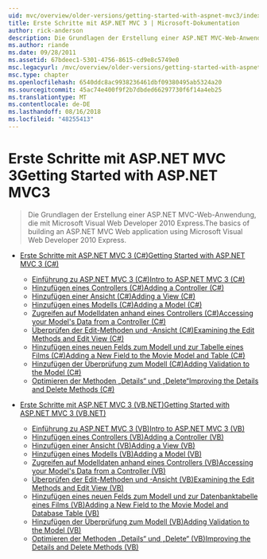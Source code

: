 ```yaml
---
uid: mvc/overview/older-versions/getting-started-with-aspnet-mvc3/index
title: Erste Schritte mit ASP.NET MVC 3 | Microsoft-Dokumentation
author: rick-anderson
description: Die Grundlagen der Erstellung einer ASP.NET MVC-Web-Anwendung, die mit Microsoft Visual Web Developer 2010 Express.
ms.author: riande
ms.date: 09/28/2011
ms.assetid: 67bdeec1-5301-4756-8615-cd9e8c5749e0
msc.legacyurl: /mvc/overview/older-versions/getting-started-with-aspnet-mvc3
msc.type: chapter
ms.openlocfilehash: 6540ddc8ac9938236461dbf09380495ab5324a20
ms.sourcegitcommit: 45ac74e400f9f2b7dbded66297730f6f14a4eb25
ms.translationtype: MT
ms.contentlocale: de-DE
ms.lasthandoff: 08/16/2018
ms.locfileid: "48255413"
---
```

<a name="getting-started-with-aspnet-mvc3"></a><span data-ttu-id="531a2-103">Erste Schritte mit ASP.NET MVC 3</span><span class="sxs-lookup"><span data-stu-id="531a2-103">Getting Started with ASP.NET MVC3</span></span>
====================
> <span data-ttu-id="531a2-104">Die Grundlagen der Erstellung einer ASP.NET MVC-Web-Anwendung, die mit Microsoft Visual Web Developer 2010 Express.</span><span class="sxs-lookup"><span data-stu-id="531a2-104">The basics of building an ASP.NET MVC Web application using Microsoft Visual Web Developer 2010 Express.</span></span>


- [<span data-ttu-id="531a2-105">Erste Schritte mit ASP.NET MVC 3 (C#)</span><span class="sxs-lookup"><span data-stu-id="531a2-105">Getting Started with ASP.NET MVC 3 (C#)</span></span>](cs/index.md)

    - [<span data-ttu-id="531a2-106">Einführung zu ASP.NET MVC 3 (C#)</span><span class="sxs-lookup"><span data-stu-id="531a2-106">Intro to ASP.NET MVC 3 (C#)</span></span>](cs/intro-to-aspnet-mvc-3.md)
    - [<span data-ttu-id="531a2-107">Hinzufügen eines Controllers (C#)</span><span class="sxs-lookup"><span data-stu-id="531a2-107">Adding a Controller (C#)</span></span>](cs/adding-a-controller.md)
    - [<span data-ttu-id="531a2-108">Hinzufügen einer Ansicht (C#)</span><span class="sxs-lookup"><span data-stu-id="531a2-108">Adding a View (C#)</span></span>](cs/adding-a-view.md)
    - [<span data-ttu-id="531a2-109">Hinzufügen eines Modells (C#)</span><span class="sxs-lookup"><span data-stu-id="531a2-109">Adding a Model (C#)</span></span>](cs/adding-a-model.md)
    - [<span data-ttu-id="531a2-110">Zugreifen auf Modelldaten anhand eines Controllers (C#)</span><span class="sxs-lookup"><span data-stu-id="531a2-110">Accessing your Model's Data from a Controller (C#)</span></span>](cs/accessing-your-models-data-from-a-controller.md)
    - [<span data-ttu-id="531a2-111">Überprüfen der Edit-Methoden und -Ansicht (C#)</span><span class="sxs-lookup"><span data-stu-id="531a2-111">Examining the Edit Methods and Edit View (C#)</span></span>](cs/examining-the-edit-methods-and-edit-view.md)
    - [<span data-ttu-id="531a2-112">Hinzufügen eines neuen Felds zum Modell und zur Tabelle eines Films (C#)</span><span class="sxs-lookup"><span data-stu-id="531a2-112">Adding a New Field to the Movie Model and Table (C#)</span></span>](cs/adding-a-new-field.md)
    - [<span data-ttu-id="531a2-113">Hinzufügen der Überprüfung zum Modell (C#)</span><span class="sxs-lookup"><span data-stu-id="531a2-113">Adding Validation to the Model (C#)</span></span>](cs/adding-validation-to-the-model.md)
    - [<span data-ttu-id="531a2-114">Optimieren der Methoden „Details“ und „Delete“</span><span class="sxs-lookup"><span data-stu-id="531a2-114">Improving the Details and Delete Methods (C#)</span></span>](cs/improving-the-details-and-delete-methods.md)
- [<span data-ttu-id="531a2-115">Erste Schritte mit ASP.NET MVC 3 (VB.NET)</span><span class="sxs-lookup"><span data-stu-id="531a2-115">Getting Started with ASP.NET MVC 3 (VB.NET)</span></span>](vb/index.md)

    - [<span data-ttu-id="531a2-116">Einführung zu ASP.NET MVC 3 (VB)</span><span class="sxs-lookup"><span data-stu-id="531a2-116">Intro to ASP.NET MVC 3 (VB)</span></span>](vb/intro-to-aspnet-mvc-3.md)
    - [<span data-ttu-id="531a2-117">Hinzufügen eines Controllers (VB)</span><span class="sxs-lookup"><span data-stu-id="531a2-117">Adding a Controller (VB)</span></span>](vb/adding-a-controller.md)
    - [<span data-ttu-id="531a2-118">Hinzufügen einer Ansicht (VB)</span><span class="sxs-lookup"><span data-stu-id="531a2-118">Adding a View (VB)</span></span>](vb/adding-a-view.md)
    - [<span data-ttu-id="531a2-119">Hinzufügen eines Modells (VB)</span><span class="sxs-lookup"><span data-stu-id="531a2-119">Adding a Model (VB)</span></span>](vb/adding-a-model.md)
    - [<span data-ttu-id="531a2-120">Zugreifen auf Modelldaten anhand eines Controllers (VB)</span><span class="sxs-lookup"><span data-stu-id="531a2-120">Accessing your Model's Data from a Controller (VB)</span></span>](vb/accessing-your-models-data-from-a-controller.md)
    - [<span data-ttu-id="531a2-121">Überprüfen der Edit-Methoden und -Ansicht (VB)</span><span class="sxs-lookup"><span data-stu-id="531a2-121">Examining the Edit Methods and Edit View (VB)</span></span>](vb/examining-the-edit-methods-and-edit-view.md)
    - [<span data-ttu-id="531a2-122">Hinzufügen eines neuen Felds zum Modell und zur Datenbanktabelle eines Films (VB)</span><span class="sxs-lookup"><span data-stu-id="531a2-122">Adding a New Field to the Movie Model and Database Table (VB)</span></span>](vb/adding-a-new-field.md)
    - [<span data-ttu-id="531a2-123">Hinzufügen der Überprüfung zum Modell (VB)</span><span class="sxs-lookup"><span data-stu-id="531a2-123">Adding Validation to the Model (VB)</span></span>](vb/adding-validation-to-the-model.md)
    - [<span data-ttu-id="531a2-124">Optimieren der Methoden „Details“ und „Delete“ (VB)</span><span class="sxs-lookup"><span data-stu-id="531a2-124">Improving the Details and Delete Methods (VB)</span></span>](vb/improving-the-details-and-delete-methods.md)
